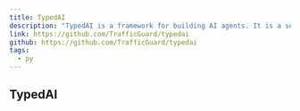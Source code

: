 ```yaml
---
title: TypedAI
description: "TypedAI is a framework for building AI agents. It is a set of primitives that you can use to build your own agents."
link: https://github.com/TrafficGuard/typedai
github: https://github.com/TrafficGuard/typedai
tags:
  - py
---
```


## TypedAI